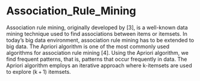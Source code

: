 # Association_Rule_Mining
Association rule mining, originally developed by [3], is a well-known data mining technique used to find associations between items or itemsets. In today’s big data environment, association rule mining has to be extended to big data. The Apriori algorithm is one of the most commonly used algorithms for association rule mining [4]. Using the Apriori algorithm, we find frequent patterns, that is, patterns that occur frequently in data. The Apriori algorithm employs an iterative approach where k-itemsets are used to explore (k + 1) itemsets.
